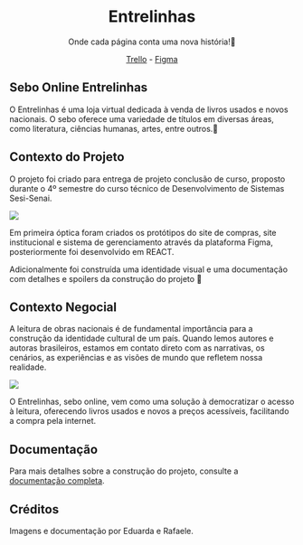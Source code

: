 <h1 align="center">Entrelinhas</h1>

<p align="center">
  Onde  cada página conta uma nova história!📖
</p>

<p align="center">
  <a href="https://trello.com/invite/b/66acd187c9556e20b6437bc6/ATTI8510db676bd9e2c95ecd52aa548223fa2BC8771F/entrelinhas-redev">Trello</a> -
  <a href="https://www.figma.com/design/vYNfG1YU0zkxnjioQSRZ9d/Entrelinhas?node-id=138-3&t=YHWV6X1pYCr0Tr8A-1">Figma</a>
</p>

## Sebo Online Entrelinhas

O Entrelinhas é uma loja virtual dedicada à venda de livros usados e novos nacionais. O sebo oferece uma variedade de títulos em diversas áreas, como literatura, ciências humanas, artes, entre outros.📙

## Contexto do Projeto

O projeto foi criado para entrega de projeto conclusão de curso, proposto durante o 4º semestre do curso técnico de Desenvolvimento de Sistemas Sesi-Senai.

<img src="https://logodownload.org/wp-content/uploads/2019/08/senai-logo.png">

Em primeira óptica foram criados os protótipos do site de compras, site institucional e sistema de gerenciamento através da plataforma Figma, posteriormente foi desenvolvido em REACT.

Adicionalmente foi construída uma identidade visual e uma documentação com detalhes e spoilers da construção do projeto 👀

## Contexto Negocial

A leitura de obras nacionais é de fundamental importância para a construção da identidade cultural de um país. Quando lemos autores e autoras brasileiros, estamos em contato direto com as narrativas, os cenários, as experiências e as visões de mundo que refletem nossa realidade.

<img src="![image](https://github.com/user-attachments/assets/8f6f3708-bfd5-4828-90cf-8a746982ecdf)
">

O Entrelinhas, sebo online, vem como uma solução à democratizar o acesso à leitura, oferecendo livros usados e novos a preços acessíveis, facilitando a compra pela internet. 

## Documentação 

Para mais detalhes sobre a construção do projeto, consulte a [documentação completa](https://sesisenaispedu-my.sharepoint.com/:w:/r/personal/eduarda_gomes_portalsesisp_org_br/Documents/Resumo%20e%20Descri%C3%A7%C3%A3o%20-%20REDev.docx?d=w15565e0fcfec4f6a9a4c7dbf90a347dc&csf=1&web=1&e=s35Iee).

## Créditos

Imagens e documentação por Eduarda e Rafaele.



